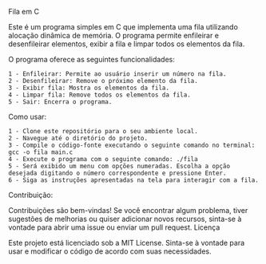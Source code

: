 Fila em C

Este é um programa simples em C que implementa uma fila utilizando alocação dinâmica de memória. O programa permite enfileirar e desenfileirar elementos, exibir a fila e limpar todos os elementos da fila.

O programa oferece as seguintes funcionalidades:

    1 - Enfileirar: Permite ao usuário inserir um número na fila.
    2 - Desenfileirar: Remove o próximo elemento da fila.
    3 - Exibir fila: Mostra os elementos da fila.
    4 - Limpar fila: Remove todos os elementos da fila.
    5 - Sair: Encerra o programa.

Como usar:

    1 - Clone este repositório para o seu ambiente local.
    2 - Navegue até o diretório do projeto.
    3 - Compile o código-fonte executando o seguinte comando no terminal: gcc -o fila main.c
    4 - Execute o programa com o seguinte comando: ./fila
    5 - Será exibido um menu com opções numeradas. Escolha a opção desejada digitando o número correspondente e pressione Enter.
    6 - Siga as instruções apresentadas na tela para interagir com a fila.
    
Contribuição:

Contribuições são bem-vindas! Se você encontrar algum problema, tiver sugestões de melhorias ou quiser adicionar novos recursos, sinta-se à vontade para abrir uma issue ou enviar um pull request.
Licença

Este projeto está licenciado sob a MIT License. Sinta-se à vontade para usar e modificar o código de acordo com suas necessidades.
